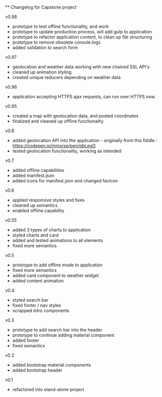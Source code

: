 ** Changelog for Capstone project

v0.98
- prototype to test offline functionality, and work 
- prototype to update production process, will add gulp to application
- prototype to refactor application content, to clean up file structuring
- prototype to remove obsolete console.logs
- added validation to search form

v0.97
- geolocation and weather data working with new chained SSL API's
- cleaned up animation styling
- created unique reducers depending on weather data

v0.96
- application accepting HTTPS ajax requests, can run over HTTPS now. 

v0.95
- created a map with geolocation data, and posted coordinates
- finalized and cleaned up offline functionality

v0.8
- added geolocation API into the application - originally from this fiddle : https://codepen.io/jnmorse/pen/qbLegO
- tested geolocation functionality, working as intended

v0.7
- added offline capabilities
- added manifest.json
- added icons for manifest.json and changed favicon

v0.6
- applied responsive styles and fixes
- cleaned up semantics
- enabled offline capability

v0.55
- added 3 types of charts to application
- styled charts and card
- added and tested animations to all elements
- fixed more semantics

v0.5
- prototype to add offline mode to application
- fixed more semantics
- added card component to weather widget
- added content animation

v0.4
- styled search bar
- fixed footer / nav styles
- scrapped intro components

v0.3
- prototype to add search bar into the header
- prototype to continue adding material component
- added footer
- fixed semantics

v0.2
- added bootstrap material components
- added bootstrap header

v0.1
- refactored into stand-alone project